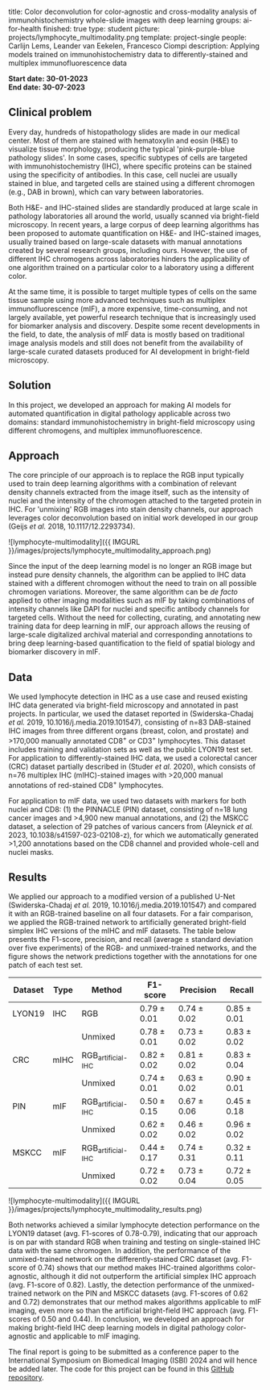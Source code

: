 title: Color deconvolution for color-agnostic and cross-modality analysis of immunohistochemistry whole-slide images with deep learning
groups: ai-for-health
finished: true
type: student
picture: projects/lymphocyte_multimodality.png
template: project-single
people: Carlijn Lems, Leander van Eekelen, Francesco Ciompi 
description: Applying models trained on immunohistochemistry data to differently-stained and multiplex immunofluorescence data


**Start date: 30-01-2023** <br>
**End date: 30-07-2023**


## Clinical problem
Every day, hundreds of histopathology slides are made in our medical center. Most of them are stained with hematoxylin and eosin (H&E) to visualize tissue morphology, producing the typical 'pink-purple-blue pathology slides'. In some cases, specific subtypes of cells are targeted with immunohistochemistry (IHC), where specific proteins can be stained using the specificity of antibodies. In this case, cell nuclei are usually stained in blue, and targeted cells are stained using a different chromogen (e.g., DAB in brown), which can vary between laboratories.

Both H&E- and IHC-stained slides are standardly produced at large scale in pathology laboratories all around the world, usually scanned via bright-field microscopy. In recent years, a large corpus of deep learning algorithms has been proposed to automate quantification on H&E- and IHC-stained images, usually trained based on large-scale datasets with manual annotations created by several research groups, including ours. However, the use of different IHC chromogens across laboratories hinders the applicability of one algorithm trained on a particular color to a laboratory using a different color.

At the same time, it is possible to target multiple types of cells on the same tissue sample using more advanced techniques such as multiplex immunofluorescence (mIF), a more expensive, time-consuming, and not largely available, yet powerful research technique that is increasingly used for biomarker analysis and discovery. Despite some recent developments in the field, to date, the analysis of mIF data is mostly based on traditional image analysis models and still does not benefit from the availability of large-scale curated datasets produced for AI development in bright-field microscopy.

## Solution

In this project, we developed an approach for making AI models for automated quantification in digital pathology applicable across two domains: standard immunohistochemistry in bright-field microscopy using different chromogens, and multiplex immunofluorescence.

## Approach

The core principle of our approach is to replace the RGB input typically used to train deep learning algorithms with a combination of relevant density channels extracted from the image itself, such as the intensity of nuclei and the intensity of the chromogen attached to the targeted protein in IHC. For 'unmixing' RGB images into stain density channels, our approach leverages color deconvolution based on initial work developed in our group (Geijs _et al._ 2018, 10.1117/12.2293734).

![lymphocyte-multimodality]({{ IMGURL }}/images/projects/lymphocyte_multimodality_approach.png)

Since the input of the deep learning model is no longer an RGB image but instead pure density channels, the algorithm can be applied to IHC data stained with a different chromogen without the need to train on all possible chromogen variations. Moreover, the same algorithm can be _de facto_ applied to other imaging modalities such as mIF by taking combinations of intensity channels like DAPI for nuclei and specific antibody channels for targeted cells. Without the need for collecting, curating, and annotating new training data for deep learning in mIF, our approach allows the reusing of large-scale digitalized archival material and corresponding annotations to bring deep learning-based quantification to the field of spatial biology and biomarker discovery in mIF.

## Data

We used lymphocyte detection in IHC as a use case and reused existing IHC data generated via bright-field microscopy and annotated in past projects. In particular, we used the dataset reported in (Swiderska-Chadaj _et al._ 2019, 10.1016/j.media.2019.101547), consisting of n=83 DAB-stained IHC images from three different organs (breast, colon, and prostate) and >170,000 manually annotated CD8<sup>+</sup> or CD3<sup>+</sup> lymphocytes. This dataset includes training and validation sets as well as the public LYON19 test set. For application to differently-stained IHC data, we used a colorectal cancer (CRC) dataset partially described in (Studer _et al._ 2020), which consists of n=76 multiplex IHC (mIHC)-stained images with >20,000 manual annotations of red-stained CD8<sup>+</sup> lymphocytes.

For application to mIF data, we used two datasets with markers for both nuclei and CD8: (1) the PINNACLE (PIN) dataset, consisting of n=18 lung cancer images and >4,900 new manual annotations, and (2) the MSKCC dataset, a selection of 29 patches of various cancers from (Aleynick _et al._ 2023, 10.1038/s41597-023-02108-z), for which we automatically generated >1,200 annotations based on the CD8 channel and provided whole-cell and nuclei masks.

## Results

We applied our approach to a modified version of a published U-Net (Swiderska-Chadaj _et al._ 2019, 10.1016/j.media.2019.101547) and compared it with an RGB-trained baseline on all four datasets. For a fair comparison, we applied the RGB-trained network to artificially generated bright-field simplex IHC versions of the mIHC and mIF datasets. The table below presents the F1-score, precision, and recall (average &plusmn; standard deviation over five experiments) of the RGB- and unmixed-trained networks, and the figure shows the network predictions together with the annotations for one patch of each test set.

| Dataset | Type | Method | F1-score | Precision | Recall |
|----------|----------|----------|----------|----------|----------|
| LYON19 | IHC | RGB | 0.79 &plusmn; 0.01 | 0.74 &plusmn; 0.02 | 0.85 &plusmn; 0.01 |
| | | Unmixed | 0.78 &plusmn; 0.01 | 0.73 &plusmn; 0.02 | 0.83 &plusmn; 0.02 |
| CRC | mIHC | RGB<sub>artificial-IHC</sub> | 0.82 &plusmn; 0.02 | 0.81 &plusmn; 0.02 | 0.83 &plusmn; 0.04 |
| | | Unmixed | 0.74 &plusmn; 0.01 | 0.63 &plusmn; 0.02 | 0.90 &plusmn; 0.01 |
| PIN | mIF | RGB<sub>artificial-IHC</sub> | 0.50 &plusmn; 0.15 | 0.67 &plusmn; 0.06 | 0.45 &plusmn; 0.18 |
| | | Unmixed | 0.62 &plusmn; 0.02 | 0.46 &plusmn; 0.02 | 0.96 &plusmn; 0.02 |
| MSKCC | mIF | RGB<sub>artificial-IHC</sub> | 0.44 &plusmn; 0.17 | 0.74 &plusmn; 0.31 | 0.32 &plusmn; 0.11 |
| | | Unmixed | 0.72 &plusmn; 0.02 | 0.73 &plusmn; 0.04 | 0.72 &plusmn; 0.05 |

![lymphocyte-multimodality]({{ IMGURL }}/images/projects/lymphocyte_multimodality_results.png)

Both networks achieved a similar lymphocyte detection performance on the LYON19 dataset (avg. F1-scores of 0.78-0.79), indicating that our approach is on par with standard RGB when training and testing on single-stained IHC data with the same chromogen. In addition, the performance of the unmixed-trained network on the differently-stained CRC dataset (avg. F1-score of 0.74) shows that our method makes IHC-trained algorithms color-agnostic, although it did not outperform the artificial simplex IHC approach (avg. F1-score of 0.82). Lastly, the detection performance of the unmixed-trained network on the PIN and MSKCC datasets (avg. F1-scores of 0.62 and 0.72) demonstrates that our method makes algorithms applicable to mIF imaging, even more so than the artificial bright-field IHC approach (avg. F1-scores of 0.50 and 0.44). In conclusion, we developed an approach for making bright-field IHC deep learning models in digital pathology color-agnostic and applicable to mIF imaging.

The final report is going to be submitted as a conference paper to the International Symposium on Biomedical Imaging (ISBI) 2024 and will hence be added later. The code for this project can be found in this [GitHub repository](https://github.com/DIAGNijmegen/pathology-stain-agnostic-training).
